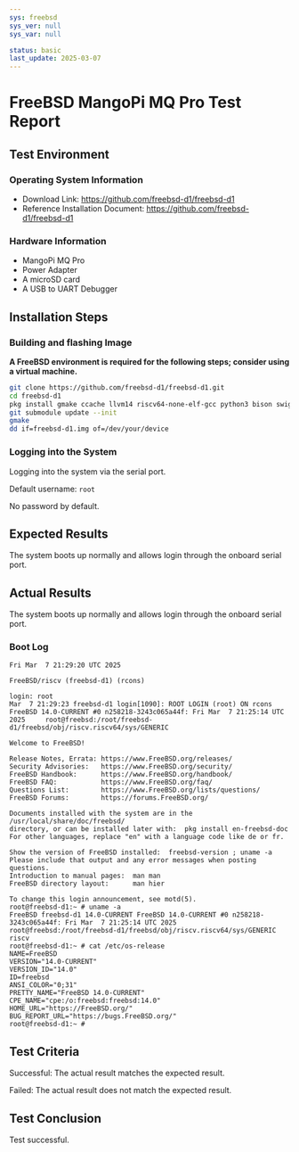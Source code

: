 ```yaml
---
sys: freebsd
sys_ver: null
sys_var: null

status: basic
last_update: 2025-03-07
---
```


# FreeBSD MangoPi MQ Pro Test Report

## Test Environment

### Operating System Information

- Download Link: https://github.com/freebsd-d1/freebsd-d1
- Reference Installation Document: https://github.com/freebsd-d1/freebsd-d1

### Hardware Information

- MangoPi MQ Pro
- Power Adapter
- A microSD card
- A USB to UART Debugger

## Installation Steps

### Building and flashing Image

**A FreeBSD environment is required for the following steps; consider using a virtual machine.**

```bash
git clone https://github.com/freebsd-d1/freebsd-d1.git
cd freebsd-d1
pkg install gmake ccache llvm14 riscv64-none-elf-gcc python3 bison swig py39-setuptools
git submodule update --init
gmake
dd if=freebsd-d1.img of=/dev/your/device
```

### Logging into the System

Logging into the system via the serial port.

Default username: `root`

No password by default.

## Expected Results

The system boots up normally and allows login through the onboard serial port.

## Actual Results

The system boots up normally and allows login through the onboard serial port.

### Boot Log

```log
Fri Mar  7 21:29:20 UTC 2025

FreeBSD/riscv (freebsd-d1) (rcons)

login: root
Mar  7 21:29:23 freebsd-d1 login[1090]: ROOT LOGIN (root) ON rcons
FreeBSD 14.0-CURRENT #0 n258218-3243c065a44f: Fri Mar  7 21:25:14 UTC 2025     root@freebsd:/root/freebsd-d1/freebsd/obj/riscv.riscv64/sys/GENERIC

Welcome to FreeBSD!

Release Notes, Errata: https://www.FreeBSD.org/releases/
Security Advisories:   https://www.FreeBSD.org/security/
FreeBSD Handbook:      https://www.FreeBSD.org/handbook/
FreeBSD FAQ:           https://www.FreeBSD.org/faq/
Questions List:        https://www.FreeBSD.org/lists/questions/
FreeBSD Forums:        https://forums.FreeBSD.org/

Documents installed with the system are in the /usr/local/share/doc/freebsd/
directory, or can be installed later with:  pkg install en-freebsd-doc
For other languages, replace "en" with a language code like de or fr.

Show the version of FreeBSD installed:  freebsd-version ; uname -a
Please include that output and any error messages when posting questions.
Introduction to manual pages:  man man
FreeBSD directory layout:      man hier

To change this login announcement, see motd(5).
root@freebsd-d1:~ # uname -a
FreeBSD freebsd-d1 14.0-CURRENT FreeBSD 14.0-CURRENT #0 n258218-3243c065a44f: Fri Mar  7 21:25:14 UTC 2025     root@freebsd:/root/freebsd-d1/freebsd/obj/riscv.riscv64/sys/GENERIC riscv
root@freebsd-d1:~ # cat /etc/os-release 
NAME=FreeBSD
VERSION="14.0-CURRENT"
VERSION_ID="14.0"
ID=freebsd
ANSI_COLOR="0;31"
PRETTY_NAME="FreeBSD 14.0-CURRENT"
CPE_NAME="cpe:/o:freebsd:freebsd:14.0"
HOME_URL="https://FreeBSD.org/"
BUG_REPORT_URL="https://bugs.FreeBSD.org/"
root@freebsd-d1:~ # 
```

## Test Criteria

Successful: The actual result matches the expected result.

Failed: The actual result does not match the expected result.

## Test Conclusion

Test successful.
